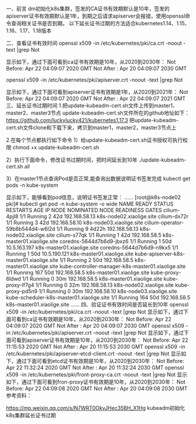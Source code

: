 一、前言
dm初始化k8s集群，签发的CA证书有效期默认是10年，签发的apiserver证书有效期默认是1年，到期之后请求apiserver会报错，使用openssl命令查询相关证书是否到期。 以下延长证书过期的方法适合kubernetes1.14、1.15、1.16、1.17、1.18版本

二、查看证书有效时间
openssl x509 -in /etc/kubernetes/pki/ca.crt -noout -text  |grep Not

显示如下，通过下面可看到ca证书有效期是10年，从2020到2030年：
Not Before: Apr 22 04:09:07 2020 GMT
Not After : Apr 20 04:09:07 2030 GMT

openssl x509 -in /etc/kubernetes/pki/apiserver.crt -noout -text  |grep Not

显示如下，通过下面可看到apiserver证书有效期是1年，从2020到2021年：
Not Before: Apr 22 04:09:07 2020 GMT
Not After : Apr 22 04:09:07 2021 GMT
三、延长证书过期时间
1.把update-kubeadm-cert.sh文件上传到master1、master2、master3节点
update-kubeadm-cert.sh文件所在的github地址如下：
https://github.com/luckylucky421/kubernetes1.17.3
把update-kubeadm-cert.sh文件clone和下载下来，拷贝到master1，master2，master3节点上

2.在每个节点都执行如下命令
1）给update-kubeadm-cert.sh证书授权可执行权限
chmod +x update-kubeadm-cert.sh

2）执行下面命令，修改证书过期时间，把时间延长到10年
./update-kubeadm-cert.sh all

3）在master1节点查询Pod是否正常,能查询出数据说明证书签发完成
kubectl  get pods -n kube-system

显示如下，能够看到pod信息，说明证书签发正常：
......
[root@k8s-node02 pki]# kubectl get pod -n kube-system -o wide
NAME                                                 READY   STATUS    RESTARTS   AGE     IP              NODE                         NOMINATED NODE   READINESS GATES
cilium-4pjl8                                         1/1     Running   2          42d     192.168.58.13   k8s-node02.xiaolige.site     <none>           <none>
cilium-dx72r                                         1/1     Running   3          42d     192.168.58.10   k8s-node03.xiaolige.site     <none>           <none>
cilium-operator-59b8b544d4-w6l2d                     1/1     Running   9          4d22h   192.168.58.13   k8s-node02.xiaolige.site     <none>           <none>
cilium-s77qk                                         1/1     Running   1          42d     192.168.58.5    k8s-master01.xiaolige.site   <none>           <none>
coredns-5644d7b6d9-jbxz6                             1/1     Running   1          50d     10.5.163.197    k8s-master01.xiaolige.site   <none>           <none>
coredns-5644d7b6d9-n9kx5                             1/1     Running   1          50d     10.5.190.121    k8s-master01.xiaolige.site   <none>           <none>
kube-apiserver-k8s-master01.xiaolige.site            1/1     Running   2          50d     192.168.58.5    k8s-master01.xiaolige.site   <none>           <none>
kube-controller-manager-k8s-master01.xiaolige.site   1/1     Running   167        50d     192.168.58.5    k8s-master01.xiaolige.site   <none>           <none>
kube-proxy-6ldwd                                     1/1     Running   0          30m     192.168.58.5    k8s-master01.xiaolige.site   <none>           <none>
kube-proxy-lf7g4                                     1/1     Running   0          32m     192.168.58.13   k8s-node02.xiaolige.site     <none>           <none>
kube-proxy-pd5n9                                     1/1     Running   0          30m     192.168.58.10   k8s-node03.xiaolige.site     <none>           <none>
kube-scheduler-k8s-master01.xiaolige.site            1/1     Running   164        50d     192.168.58.5    k8s-master01.xiaolige.site   <none>           <none>
......
四、验证证书有效时间是否延长到10年
openssl x509 -in /etc/kubernetes/pki/ca.crt -noout -text  |grep Not
显示如下，通过下面可看到ca证书有效期是10年，从2020到2030年：
Not Before: Apr 22 04:09:07 2020 GMT
Not After : Apr 20 04:09:07 2030 GMT
openssl x509 -in /etc/kubernetes/pki/apiserver.crt -noout -text  |grep Not
显示如下，通过下面可看到apiserver证书有效期是10年，从2020到2030年：
Not Before: Apr 22 11:15:53 2020 GMT
Not After : Apr 20 11:15:53 2030 GMT
openssl x509 -in /etc/kubernetes/pki/apiserver-etcd-client.crt  -noout -text  |grep Not
显示如下，通过下面可看到etcd证书有效期是10年，从2020到2030年：
Not Before: Apr 22 11:32:24 2020 GMT
Not After : Apr 20 11:32:24 2030 GMT
openssl x509 -in /etc/kubernetes/pki/front-proxy-ca.crt  -noout -text  |grep Not
显示如下，通过下面可看到fron-proxy证书有效期是10年，从2020到2030年：
Not Before: Apr 22 04:09:08 2020 GMT
Not After : Apr 20 04:09:08 2030 GMT
参考资料：

https://mp.weixin.qq.com/s/N7WRT0OkyJHec35BH_X1Hg kubeadm初始化k8s集群延长证书过期
